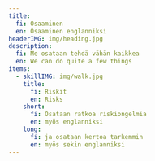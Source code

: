 ```yaml
---
title:
  fi: Osaaminen
  en: Osaaminen englanniksi
headerIMG: img/heading.jpg
description:
  fi: Me osataan tehdä vähän kaikkea
  en: We can do quite a few things
items:
  - skillIMG: img/walk.jpg
    title:
      fi: Riskit
      en: Risks
    short:
      fi: Osataan ratkoa riskiongelmia
      en: myös englanniksi
    long:
      fi: ja osataan kertoa tarkemmin
      en: myös sekin englanniksi
---
```


